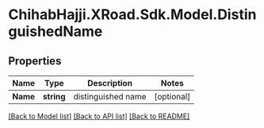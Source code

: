 # ChihabHajji.XRoad.Sdk.Model.DistinguishedName

## Properties

Name | Type | Description | Notes
------------ | ------------- | ------------- | -------------
**Name** | **string** | distinguished name | [optional] 

[[Back to Model list]](../README.md#documentation-for-models) [[Back to API list]](../README.md#documentation-for-api-endpoints) [[Back to README]](../README.md)

